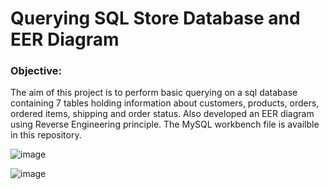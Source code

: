 # Querying SQL Store Database and EER Diagram

### Objective: 

The aim of this project is to perform basic querying on a sql database containing 7 tables holding information about customers, products, orders, ordered items, shipping and order status. Also developed an EER diagram using Reverse Engineering principle. The MySQL workbench file is availble in this repository.

![image](https://user-images.githubusercontent.com/110288870/223114219-8a134e56-9b61-496b-9f9c-b0b24df24321.png)


![image](https://user-images.githubusercontent.com/110288870/223112910-d642b7bf-f714-42a9-9885-ab3dd67e69ba.png)
